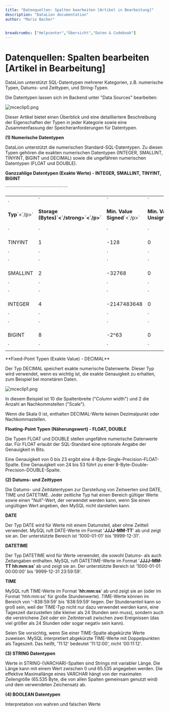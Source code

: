 ```yaml
---
title: "Datenquellen: Spalten bearbeiten [Artikel in Bearbeitung]"
description: "DataLion documentation"
author: "Mario Bacher"


breadcrumbs: ["Helpcenter","Übersicht","Daten & Codebook"]
---
```


# Datenquellen: Spalten bearbeiten [Artikel in Bearbeitung]

DataLion unterstützt SQL-Datentypen mehrerer Kategorien, z.B. numerische Typen, Datums- und Zeittypen, und String-Typen.

Die Datentypen lassen sich im Backend unter "Data Sources" bearbeiten:

![mceclip0.png](/img/83165247.png)

Dieser Artikel bietet einen Überblick und eine detailliertere Beschreibung der Eigenschaften der Typen in jeder Kategorie sowie eine Zusammenfassung der Speicheranforderungen für Datentypen.

**(1) Numerische Datentypen**

DataLion unterstützt die numerischen Standard-SQL-Datentypen. Zu diesen Typen gehören die exakten numerischen Datentypen (INTEGER, SMALLINT, TINYINT, BIGINT und DECIMAL) sowie die ungefähren numerischen Datentypen (FLOAT und DOUBLE).

**Ganzzahlige Datentypen (Exakte Werte) - INTEGER, SMALLINT, TINYINT, BIGINT**

<table data-layout="default" data-local-id="176c6de7-99e0-40a1-9aaa-e0cd45fcf478" class="confluenceTable"`>`<tbody><tr><td class="confluenceTd"`>`<p><strong>Typ</strong>`<`/p>`</td>`<td class="confluenceTd"`>`<p><strong>Storage (Bytes)`<`/strong>`<`/p>`</td>`<td class="confluenceTd"`>`<p><strong>Min. Value Signed</strong>`<`/p>`</td>`<td class="confluenceTd"`>`<p><strong>Min. Value Unsigned</strong>`<`/p>`</td>`<td class="confluenceTd"`>`<p><strong>Max. Value Signed</strong>`<`/p>`</td>`<td class="confluenceTd"`>`<p><strong>Max. Value Unsigned</strong>`<`/p>`</td>``</tr>`<tr><td class="confluenceTd"`>`<p>TINYINT</p>`</td>`<td class="confluenceTd"`>`<p>1</p>`</td>`<td class="confluenceTd"`>`<p>-128</p>`</td>`<td class="confluenceTd"`>`<p>0</p>`</td>`<td class="confluenceTd"`>`<p>127</p>`</td>`<td class="confluenceTd"`>`<p>255</p>`</td>``</tr>`<tr><td class="confluenceTd"`>`<p>SMALLINT</p>`</td>`<td class="confluenceTd"`>`<p>2</p>`</td>`<td class="confluenceTd"`>`<p>-32768</p>`</td>`<td class="confluenceTd"`>`<p>0</p>`</td>`<td class="confluenceTd"`>`<p>32767</p>`</td>`<td class="confluenceTd"`>`<p>65535</p>`</td>``</tr>`<tr><td class="confluenceTd"`>`<p>INTEGER</p>`</td>`<td class="confluenceTd"`>`<p>4</p>`</td>`<td class="confluenceTd"`>`<p>-2147483648</p>`</td>`<td class="confluenceTd"`>`<p>0</p>`</td>`<td class="confluenceTd"`>`<p>&nbsp;2147483647</p>`</td>`<td class="confluenceTd"`>`<p>4294967295</p>`</td>``</tr>`<tr><td class="confluenceTd"`>`<p>BIGINT</p>`</td>`<td class="confluenceTd"`>`<p>8</p>`</td>`<td class="confluenceTd"`>`<p>-2^63</p>`</td>`<td class="confluenceTd"`>`<p>0</p>`</td>`<td class="confluenceTd"`>`<p>2^63 -1</p>`</td>`<td class="confluenceTd"`>`<p>2^64 -1</p>`</td>``</tr>``</tbody>``</table>
**Fixed-Point Typen (Exakte Value) - DECIMAL**

Der Typ DECIMAL speichert exakte numerische Datenwerte. Dieser Typ wird verwendet, wenn es wichtig ist, die exakte Genauigkeit zu erhalten, zum Beispiel bei monetären Daten.

![mceclip1.png](/img/83165254.png)

In diesem Beispiel ist 10 die Spaltenbreite ("Column width") und 2 die Anzahl an Nachkommstellen ("Scale"). 

Wenn die Skala 0 ist, enthalten DECIMAL-Werte keinen Dezimalpunkt oder Nachkommastellen.

**Floating-Point Typen (Näherungswert) - FLOAT, DOUBLE**

Die Typen FLOAT und DOUBLE stellen ungefähre numerische Datenwerte dar. Für FLOAT erlaubt der SQL-Standard eine optionale Angabe der Genauigkeit in Bits.

Eine Genauigkeit von 0 bis 23 ergibt eine 4-Byte-Single-Precision-FLOAT-Spalte. Eine Genauigkeit von 24 bis 53 führt zu einer 8-Byte-Double-Precision-DOUBLE-Spalte.

**(2) Datums- und Zeittypen**

Die Datums- und Zeitdatentypen zur Darstellung von Zeitwerten sind DATE, TIME und DATETIME. Jeder zeitliche Typ hat einen Bereich gültiger Werte sowie einen "Null"-Wert, der verwendet werden kann, wenn Sie einen ungültigen Wert angeben, den MySQL nicht darstellen kann.

**DATE**

Der Typ DATE wird für Werte mit einem Datumsteil, aber ohne Zeitteil verwendet. MySQL ruft DATE-Werte im Format '**JJJJ-MM-TT**' ab und zeigt sie an. Der unterstützte Bereich ist '1000-01-01' bis '9999-12-31'.

**DATETIME**

Der Typ DATETIME wird für Werte verwendet, die sowohl Datums- als auch Zeitangaben enthalten. MySQL ruft DATETIME-Werte im Format '**JJJJ-MM-TT hh:mm:ss**' ab und zeigt sie an. Der unterstützte Bereich ist '1000-01-01 00:00:00' bis '9999-12-31 23:59:59'.

**TIME**

MySQL ruft TIME-Werte im Format '**hh:mm:ss**' ab und zeigt sie an (oder im Format 'hhh:mm:ss' für große Stundenwerte). TIME-Werte können im Bereich von '-838:59:59' bis '838:59:59' liegen. Der Stundenanteil kann so groß sein, weil der TIME-Typ nicht nur dazu verwendet werden kann, eine Tageszeit darzustellen (die kleiner als 24 Stunden sein muss), sondern auch die verstrichene Zeit oder ein Zeitintervall zwischen zwei Ereignissen (das viel größer als 24 Stunden oder sogar negativ sein kann).

Seien Sie vorsichtig, wenn Sie einer TIME-Spalte abgekürzte Werte zuweisen. MySQL interpretiert abgekürzte TIME-Werte mit Doppelpunkten als Tageszeit. Das heißt, '11:12' bedeutet '11:12:00', nicht '00:11:12'.

**(3) STRING Datentypen**

Werte in STRING-(VARCHAR)-Spalten sind Strings mit variabler Länge. Die Länge kann mit einem Wert zwischen 0 und 65.535 angegeben werden. Die effektive Maximallänge eines VARCHAR hängt von der maximalen Zeilengröße (65.535 Byte, die von allen Spalten gemeinsam genutzt wird) und dem verwendeten Zeichensatz ab.

**(4) BOOLEAN Datentypen**

Interpretation von wahren und falschen Werte

